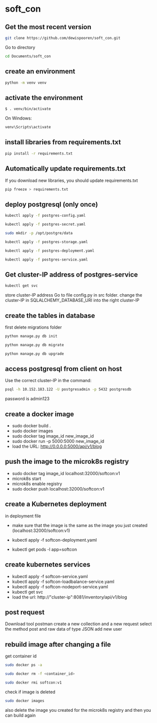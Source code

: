 # soft_con

## Get the most recent version
```bash
git clone https://github.com/dewispooren/soft_con.git
```
Go to directory
```bash
cd Documents/soft_con
```

## create an environment 

```bash
python -m venv venv
```

## activate the environment
```bash
$ . venv/bin/activate
```
On Windows:
```bash
venv\Scripts\activate
```

## install libraries from requirements.txt

```bash
pip install -r requirements.txt
```

## Automatically update requirements.txt

If you download new libraries, you should update requirements.txt

```bash
pip freeze > requirements.txt 
```

## deploy postgresql (only once)
```bash
kubectl apply -f postgres-config.yaml 
```
```bash
kubectl apply -f postgres-secret.yaml 
```
```bash
sudo mkdir -p /opt/postgre/data 
```
```bash
kubectl apply -f postgres-storage.yaml 
```
```bash
kubectl apply -f postgres-deployment.yaml 
```
```bash
kubectl apply -f postgres-service.yaml 
```

## Get cluster-IP address of postgres-service
```bash
kubectl get svc
```
store cluster-IP address
Go to file config.py in src folder.
change the cluster-IP in SQLALCHEMY_DATABASE_URI into the right cluster-IP


## create the tables in database
first delete migrations folder

```bash
python manage.py db init
```
```bash
python manage.py db migrate
```
```bash
python manage.py db upgrade
```

## access postgresql from client on host
Use the correct cluster-IP in the command:
```bash
psql -h 10.152.183.122 -U postgresadmin -p 5432 postgresdb
```
password is admin123

## create a docker image 

- sudo docker build . 
- sudo docker images 
- sudo docker tag image_id new_image_id 
- sudo docker run -p 5000:5000 new_image_id 
- load the URL: http://0.0.0.0:5000/api/v1/blog

## push the image to the microk8s registry

- sudo docker tag image_id localhost:32000/softcon:v1
- microk8s start
- microk8s enable registry
- sudo docker push localhost:32000/softcon:v1

## create a Kubernetes deployment 

in deployment file
- make sure that the image is the same as the image you just created (localhost:32000/softcon:v1)

- kubectl apply -f softcon-deployment.yaml
- kubectl get pods -l app=softcon

## create kubernetes services
- kubectl apply -f softcon-service.yaml
- kubectl apply -f softcon-loadbalance-service.yaml
- kubectl apply -f softcon-nodeport-service.yaml
- kubectl get svc
- load the url: http://"cluster-ip":8081/inventory/api/v1/blog

## post request
Download tool postman
create a new collection and a new request
select the method post and raw data of type JSON
add new user

## rebuild image after changing a file
get container id
```bash
sudo docker ps -a
```
```bash
sudo docker rm -f <container_id>
```
```bash
sudo docker rmi softcon:v1
```
check if image is deleted
```bash
sudo docker images
```
also delete the image you created for the microk8s registry
and then you can build again
